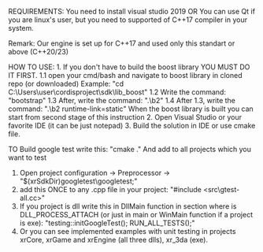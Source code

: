 REQUIREMENTS:
You need to install visual studio 2019 
            OR
You can use Qt if you are linux's user, but you need to supported of C++17 compiler in your system.
  
Remark: Our engine is set up for C++17 and used only this standart or above (C++20/23)

HOW TO USE: 
    1. If you don't have to build the boost library YOU MUST DO IT FIRST.
        1.1 open your cmd/bash and navigate to boost library in cloned repo (or downloaded)
            Example: "cd C:\Users\user\cordisproject\sdk\lib_boost"
        1.2 Write the command: "bootstrap"
        1.3 After, write the command: ".\b2"
        1.4 After 1.3, write the  command: ".\b2 runtime-link=static"
    When the boost library is built you can start from second stage of this instruction
    2. Open Visual Studio or your favorite IDE (it can be just notepad)
    3. Build the solution in IDE or use cmake file.
    
        
TO Build google test write this: "cmake ."
And add to all projects which you want to test
1. Open project configuration -> Preprocessor -> "$(xrSdkDir)googletest\googletest\;"
2. add this ONCE to any .cpp file in your project: "#include <src\gtest-all.cc>"
3. If you project is dll write this in DllMain function in section where is DLL_PROCESS_ATTACH (or just in main or WinMain function if a project is exe): "testing::initGoogleTest(); RUN_ALL_TESTS();"
4. Or you can see implemented examples with unit testing in projects xrCore, xrGame and xrEngine (all three dlls), xr_3da (exe).